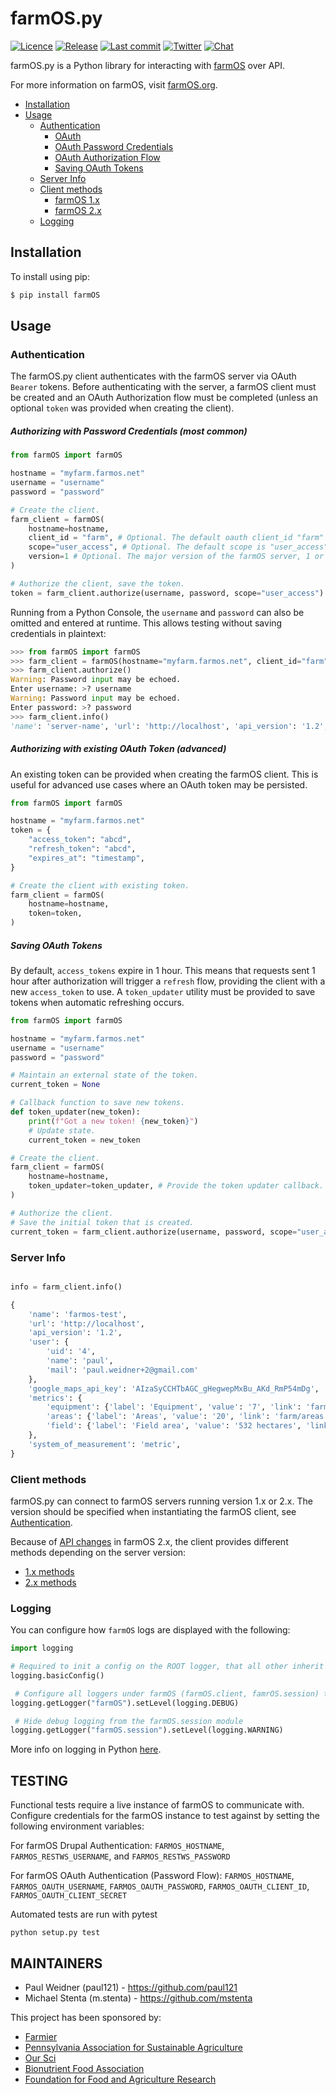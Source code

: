 # farmOS.py

[![Licence](https://img.shields.io/badge/Licence-GPL%203.0-blue.svg)](https://opensource.org/licenses/GPL-3.0/)
[![Release](https://img.shields.io/github/release/farmOS/farmOS.py.svg?style=flat)](https://github.com/farmOS/farmOS.py/releases)
[![Last commit](https://img.shields.io/github/last-commit/farmOS/farmOS.py.svg?style=flat)](https://github.com/farmOS/farmOS.py/commits)
[![Twitter](https://img.shields.io/twitter/follow/farmOSorg.svg?label=%40farmOSorg&style=flat)](https://twitter.com/farmOSorg)
[![Chat](https://img.shields.io/matrix/farmOS:matrix.org.svg)](https://riot.im/app/#/room/#farmOS:matrix.org)

farmOS.py is a Python library for interacting with [farmOS](https://farmOS.org)
over API.

For more information on farmOS, visit [farmOS.org](https://farmOS.org).

- [Installation](#installation)
- [Usage](#usage)
  - [Authentication](#authentication)
    - [OAuth](#OAuth)
     - [OAuth Password Credentials](#oauth-password-credentials-most-common)
     - [OAuth Authorization Flow](#oauth-authorization-flow-advanced)
     - [Saving OAuth Tokens](#saving-oauth-tokens)
  - [Server Info](#server-info)
  - [Client methods](#client-methods)  
    - [farmOS 1.x](docs/client_1x.md)
    - [farmOS 2.x](docs/client_2x.md)
  - [Logging](#logging)


## Installation

To install using pip:

```bash
$ pip install farmOS
```

## Usage

### Authentication

The farmOS.py client authenticates with the farmOS server via OAuth `Bearer`
tokens. Before authenticating with the server, a farmOS client must be 
created and an OAuth Authorization flow must be completed (unless an optional 
`token` was provided when creating the client).

##### Authorizing with Password Credentials (most common)

```python
from farmOS import farmOS

hostname = "myfarm.farmos.net"
username = "username"
password = "password"

# Create the client.
farm_client = farmOS(
    hostname=hostname,
    client_id = "farm", # Optional. The default oauth client_id "farm" is enabled on all farmOS servers.
    scope="user_access", # Optional. The default scope is "user_access". Only needed if authorizing with a different scope.
    version=1 # Optional. The major version of the farmOS server, 1 or 2. Defaults to 1.
)

# Authorize the client, save the token.
token = farm_client.authorize(username, password, scope="user_access")
```

Running from a Python Console, the `username` and `password` can also be 
omitted and entered at runtime. This allows testing without saving 
credentials in plaintext:

```python
>>> from farmOS import farmOS
>>> farm_client = farmOS(hostname="myfarm.farmos.net", client_id="farm", scope="user_access")
>>> farm_client.authorize()
Warning: Password input may be echoed.
Enter username: >? username
Warning: Password input may be echoed.
Enter password: >? password
>>> farm_client.info()
'name': 'server-name', 'url': 'http://localhost', 'api_version': '1.2', 'user': ....
```

##### Authorizing with existing OAuth Token (advanced)

An existing token can be provided when creating the farmOS client. This is
useful for advanced use cases where an OAuth token may be persisted.

```python
from farmOS import farmOS

hostname = "myfarm.farmos.net"
token = {
    "access_token": "abcd",
    "refresh_token": "abcd",
    "expires_at": "timestamp",
}

# Create the client with existing token.
farm_client = farmOS(
    hostname=hostname,
    token=token,
)
```

##### Saving OAuth Tokens

By default, `access_tokens` expire in 1 hour. This means that requests sent 
1 hour after authorization will trigger a `refresh` flow, providing the 
client with a new `access_token` to use. A `token_updater` utility must be 
provided to save tokens when automatic refreshing occurs. 

```python
from farmOS import farmOS

hostname = "myfarm.farmos.net"
username = "username"
password = "password"

# Maintain an external state of the token.
current_token = None

# Callback function to save new tokens.
def token_updater(new_token):
    print(f"Got a new token! {new_token}")
    # Update state.
    current_token = new_token

# Create the client.
farm_client = farmOS(
    hostname=hostname,
    token_updater=token_updater, # Provide the token updater callback.
)

# Authorize the client.
# Save the initial token that is created.
current_token = farm_client.authorize(username, password, scope="user_access")
```

### Server Info

```python

info = farm_client.info()

{
    'name': 'farmos-test',
    'url': 'http://localhost',
    'api_version': '1.2',
    'user': {
        'uid': '4',
        'name': 'paul',
        'mail': 'paul.weidner+2@gmail.com'
    },
    'google_maps_api_key': 'AIzaSyCCHTbAGC_gHegwepMxBu_AKd_RmP54mDg',
    'metrics': {
        'equipment': {'label': 'Equipment', 'value': '7', 'link': 'farm/assets/equipment/list', 'weight': 0},
        'areas': {'label': 'Areas', 'value': '20', 'link': 'farm/areas', 'weight': 100},
        'field': {'label': 'Field area', 'value': '532 hectares', 'link': 'farm/areas', 'weight': 101}
    },
    'system_of_measurement': 'metric',
}
```


### Client methods

farmOS.py can connect to farmOS servers running version 1.x or 2.x. The version should be specified when instantiating
the farmOS client, see [Authentication](#authentication).

Because of [API changes](https://2x.farmos.org/development/api/changes/) in farmOS 2.x, the client provides different
methods depending on the server version:

- [1.x methods](docs/client_1x.md)
- [2.x methods](docs/client_2x.md)

### Logging

You can configure how `farmOS` logs are displayed with the following:
```python
import logging

# Required to init a config on the ROOT logger, that all other inherit from
logging.basicConfig()

 # Configure all loggers under farmOS (farmOS.client, famrOS.session) to desired level
logging.getLogger("farmOS").setLevel(logging.DEBUG)

 # Hide debug logging from the farmOS.session module
logging.getLogger("farmOS.session").setLevel(logging.WARNING)
```
More info on logging in Python [here](https://docs.python.org/3/howto/logging.html#logging-basic-tutorial).

## TESTING
Functional tests require a live instance of farmOS to communicate with.
Configure credentials for the farmOS instance to test against by setting the following environment variables: 

For farmOS Drupal Authentication:
`FARMOS_HOSTNAME`, `FARMOS_RESTWS_USERNAME`, and `FARMOS_RESTWS_PASSWORD`

For farmOS OAuth Authentication (Password Flow):
`FARMOS_HOSTNAME`, `FARMOS_OAUTH_USERNAME`, `FARMOS_OAUTH_PASSWORD`, `FARMOS_OAUTH_CLIENT_ID`, `FARMOS_OAUTH_CLIENT_SECRET`

Automated tests are run with pytest

    python setup.py test

## MAINTAINERS

 * Paul Weidner (paul121) - https://github.com/paul121
 * Michael Stenta (m.stenta) - https://github.com/mstenta

This project has been sponsored by:

 * [Farmier](https://farmier.com)
 * [Pennsylvania Association for Sustainable Agriculture](https://pasafarming.org)
 * [Our Sci](http://our-sci.net)
 * [Bionutrient Food Association](https://bionutrient.org)
 * [Foundation for Food and Agriculture Research](https://foundationfar.org/)
